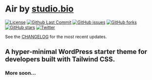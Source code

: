 # Air by [studio.bio](https://studio.bio/)

[![License](https://img.shields.io/github/license/joshuaiz/air)](https://img.shields.io/github/license/joshuaiz/air)
[![Github Last Commit](https://img.shields.io/github/last-commit/joshuaiz/air)]()
[![GitHub issues](https://img.shields.io/github/issues/joshuaiz/air)]()
[![GitHub forks](https://img.shields.io/github/forks/joshuaiz/air)](https://github.com/joshuaiz/plate/network)
[![GitHub stars](https://img.shields.io/github/stars/joshuaiz/air)](https://github.com/joshuaiz/air/stargazers)
[![Twitter](https://img.shields.io/twitter/follow/joshuaiz)](https://twitter.com/joshuaiz)

See the [CHANGELOG](https://github.com/joshuaiz/plate/blob/master/CHANGELOG.md) for the most recent updates.

## A hyper-minimal WordPress starter theme for developers built with Tailwind CSS.

### More soon...